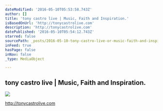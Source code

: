 ```yaml
---
dateModified: '2016-05-10T05:53:58.743Z'
author: []
title: 'tony castro live | Music, Faith and Inspiration.'
isBasedOnUrl: 'http://tonycastrolive.com'
description: 'http://tonycastrolive.com'
datePublished: '2016-05-10T05:54:12.743Z'
starred: false
sourcePath: _posts/2016-05-10-tony-castro-live-or-music-faith-and-inspiration.md
inFeed: true
hasPage: false
inNav: false
_type: MediaObject

---
```

<article style=""><h1>tony castro live | Music, Faith and Inspiration.</h1><img src="http://tonycastrolive.com/wp-content/uploads/2015/07/TONY-CASTRO-PICS-015.jpg" /></article>

http://tonycastrolive.com